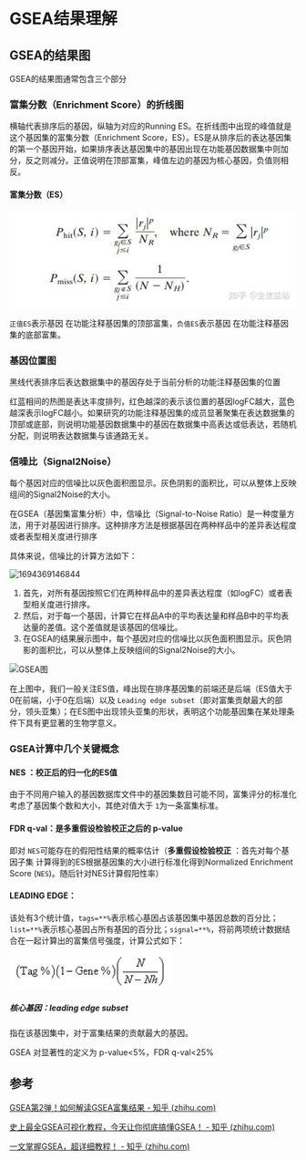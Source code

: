 # GSEA结果理解

## GSEA的结果图

GSEA的结果图通常包含三个部分

### **富集分数（Enrichment Score）的折线图**

横轴代表排序后的基因，纵轴为对应的Running ES。在折线图中出现的峰值就是这个基因集的富集分数（Enrichment Score，ES）。ES是从排序后的表达基因集的第一个基因开始，如果排序表达基因集中的基因出现在功能基因数据集中则加分，反之则减分。正值说明在顶部富集，峰值左边的基因为核心基因，负值则相反。

#### 富集分数（ES）

![ES计算公式](image/index/1694367744287.png "ES计算公式")

`正值ES`表示基因 在功能注释基因集的顶部富集，`负值ES`表示基因 在功能注释基因集的底部富集。

### **基因位置图**

黑线代表排序后表达数据集中的基因存处于当前分析的功能注释基因集的位置

红蓝相间的热图是表达丰度排列，红色越深的表示该位置的基因logFC越大，蓝色越深表示logFC越小。如果研究的功能注释基因集的成员显著聚集在表达数据集的顶部或底部，则说明功能基因数据集中的基因在数据集中高表达或低表达，若随机分配，则说明表达数据集与该通路无关。

### **信噪比（Signal2Noise）**

每个基因对应的信噪比以灰色面积图显示。灰色阴影的面积比，可以从整体上反映组间的Signal2Noise的大小。

在GSEA（基因集富集分析）中，信噪比（Signal-to-Noise Ratio）是一种度量方法，用于对基因进行排序。这种排序方法是根据基因在两种样品中的差异表达程度或者表型相关度进行排序

具体来说，信噪比的计算方法如下：

![1694369146844](https://file+.vscode-resource.vscode-cdn.net/e%3A/my_website/content/posts/gsea_results/image/index/1694369146844.png)

1. 首先，对所有基因按照它们在两种样品中的差异表达程度（如logFC）或者表型相关度进行排序。
2. 然后，对于每一个基因，计算它在样品A中的平均表达量和样品B中的平均表达量的差值。这个差值就是该基因的信噪比。
3. 在GSEA的结果展示图中，每个基因对应的信噪比以灰色面积图显示。灰色阴影的面积比，可以从整体上反映组间的Signal2Noise的大小。

![GSEA图](https://file+.vscode-resource.vscode-cdn.net/e%3A/my_website/content/posts/gsea_results/image/index/1694247458744.png "GSEA图")

在上图中，我们一般关注ES值，峰出现在排序基因集的前端还是后端（ES值大于0在前端，小于0在后端）以及 `Leading edge subset`（即对富集贡献最大的部分，领头亚集）；在ES图中出现领头亚集的形状，表明这个功能基因集在某处理条件下具有更显著的生物学意义。

### **GSEA计算中几个关键概念**

#### **NES** ：校正后的归一化的ES值

由于不同用户输入的基因数据库文件中的基因集数目可能不同，富集评分的标准化考虑了基因集个数和大小，其绝对值大于 `1`为一条富集标准。

#### **FDR q-val：是多重假设检验校正之后的 p-value**

即对 `NES`可能存在的假阳性结果的概率估计（**多重假设检验校正** ：首先对每个基因子集 计算得到的ES根据基因集的大小进行标准化得到Normalized Enrichment Score (`NES`)。随后针对NES计算假阳性率）

#### LEADING EDGE：

该处有3个统计值，`tags=**%`表示核心基因占该基因集中基因总数的百分比；`list=**%`表示核心基因占所有基因的百分比；`signal=**%`，将前两项统计数据结合在一起计算出的富集信号强度，计算公式如下：

![1694408094941](image/index/1694408094941.png "signal计算公式")

##### 核心基因：**leading edge subset**

指在该基因集中，对于富集结果的贡献最大的基因。

GSEA 对显著性的定义为 p-value<5%，FDR q-val<25%

## 参考

[GSEA第2弹！如何解读GSEA富集结果 - 知乎 (zhihu.com)](https://zhuanlan.zhihu.com/p/582401881)

[史上最全GSEA可视化教程，今天让你彻底搞懂GSEA！ - 知乎 (zhihu.com)](https://zhuanlan.zhihu.com/p/393056080)

[一文掌握GSEA，超详细教程！ - 知乎 (zhihu.com)](https://zhuanlan.zhihu.com/p/352628317)

